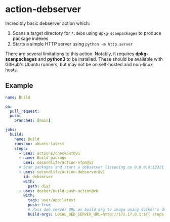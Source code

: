 # action-debserver

Incredibly basic debserver action which:

1. Scans a target directory for `*.deb`s using `dpkg-scanpackages` to produce
   package indexes
2. Starts a simple HTTP server using `python -m http.server`

There are several limitations to this action. Notably, it requires
**dpkg-scanpackages** and **python3** to be installed. These should be available
with GitHub's Ubuntu runners, but may not be on self-hosted and non-linux hosts.

## Example

```yaml
name: Build

on:
  pull_request:
  push:
    branches: [main]

jobs:
  build:
    name: Build
    runs-on: ubuntu-latest
    steps:
      - uses: actions/checkout@v5
      - name: Build package 
        uses: secondlife/action-nfpm@v2
      # Scan packages and start a debserver listening on 0.0.0.0:12321
      - uses: secondlife/action-debserver@v1
        id: debserver
        with:
          path: dist
      - uses: docker/build-push-action@v6
        with:
          tags: user/app:latest
          push: true
          # Pass deb server URL as build arg to image using docker's default network gateway (host)
          build-args: LOCAL_DEB_SERVER_URL=http://172.17.0.1:${{ steps.debserver.outputs.port }}
```

